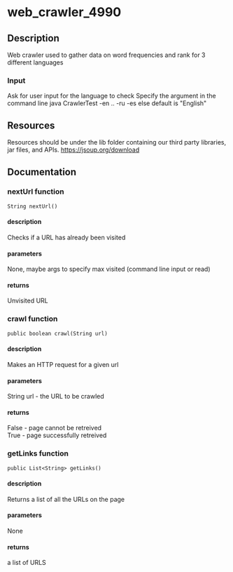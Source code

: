 # web_crawler_4990
## Description
Web crawler used to gather data on word frequencies and rank for 3 different languages
### Input
Ask for user input for the language to check
Specify the argument in the command line java CrawlerTest -en .. -ru -es 
else default is "English"
## Resources
Resources should be under the lib folder containing our third party libraries, jar files, and APIs.
https://jsoup.org/download
## Documentation
### nextUrl function
`String nextUrl()`
#### description
Checks if a URL has already been visited
#### parameters
None, maybe args to specify max visited (command line input or read)
#### returns
Unvisited URL
### crawl function
`public boolean crawl(String url)`
#### description
Makes an HTTP request for a given url
#### parameters
String url - the URL to be crawled
#### returns
False - page cannot be retreived\
True - page successfully retreived
### getLinks function
`public List<String> getLinks()`
#### description
Returns a list of all the URLs on the page
#### parameters
None
#### returns
a list of URLS
